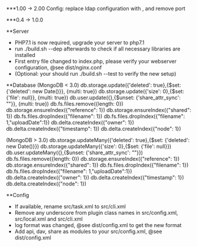***1.00 -> 2.00
Config: replace ldap configuration <host> with <uri>, and remove port


***0.4 -> 1.0.0

**Server
* PHP7.1 is now required, upgrade your server to php7.1
* run ./build.sh --dep afterwards to check if all necessary libraries are installed
* First entry file changed to index.php, please verify your webserver configuration, @see dist/nginx.conf
* (Optional: your should run ./build.sh --test to verify the new setup)


**Database
(MongoDB < 3.0)
 db.storage.update({'deleted': true},{$set: {'deleted': new Date()}}, {multi: true})
 db.storage.update({'size': 0},{$set: {'file': null}}, {multi: true})
 db.user.update({},{$unset: {'share_attr_sync': ""}}, {multi: true}) 
 db.fs.files.remove({length: 0})
 db.storage.ensureIndex({"reference": 1})
 db.storage.ensureIndex({"shared": 1})
 db.fs.files.dropIndex({"filename": 1})
 db.fs.files.dropIndex({"filename": 1,"uploadDate":1})
 db.delta.createIndex({"owner": 1})
 db.delta.createIndex({"timestamp": 1})
 db.delta.createIndex({"node": 1})

(MongoDB > 3.0)
 db.storage.updateMany({'deleted': true},{$set: {'deleted': new Date()}})
 db.storage.updateMany({'size': 0},{$set: {'file': null}})
 db.user.updateMany({},{$unset: {'share_attr_sync': ""}})
 db.fs.files.remove({length: 0})
 db.storage.ensureIndex({"reference": 1})
 db.storage.ensureIndex({"shared": 1})
 db.fs.files.dropIndex({"filename": 1})
 db.fs.files.dropIndex({"filename": 1,"uploadDate":1})
 db.delta.createIndex({"owner": 1})
 db.delta.createIndex({"timestamp": 1})
 db.delta.createIndex({"node": 1})



**Config
* If available, rename src/task.xml to src/cli.xml
* Remove any underscore from plugin class names in src/config.xml, src/local.xml and src/cli.xml
* log format was changed, @see dist/config.xml to get the new format
* Add api, dav, share as modules to your src/config.xml, @see dist/config.xml
